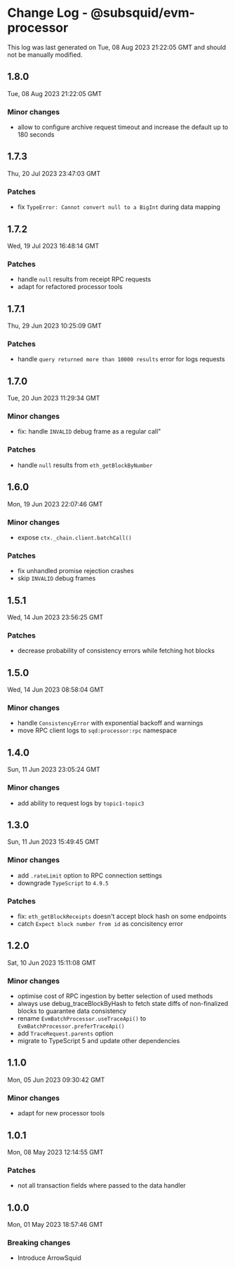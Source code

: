 # Change Log - @subsquid/evm-processor

This log was last generated on Tue, 08 Aug 2023 21:22:05 GMT and should not be manually modified.

## 1.8.0
Tue, 08 Aug 2023 21:22:05 GMT

### Minor changes

- allow to configure archive request timeout and increase the default up to 180 seconds

## 1.7.3
Thu, 20 Jul 2023 23:47:03 GMT

### Patches

- fix `TypeError: Cannot convert null to a BigInt` during data mapping

## 1.7.2
Wed, 19 Jul 2023 16:48:14 GMT

### Patches

- handle `null` results from receipt RPC requests
- adapt for refactored processor tools

## 1.7.1
Thu, 29 Jun 2023 10:25:09 GMT

### Patches

- handle `query returned more than 10000 results` error for logs requests

## 1.7.0
Tue, 20 Jun 2023 11:29:34 GMT

### Minor changes

- fix: handle `INVALID` debug frame as a regular call"

### Patches

- handle `null` results from `eth_getBlockByNumber`

## 1.6.0
Mon, 19 Jun 2023 22:07:46 GMT

### Minor changes

- expose `ctx._chain.client.batchCall()`

### Patches

- fix unhandled promise rejection crashes
- skip `INVALID` debug frames

## 1.5.1
Wed, 14 Jun 2023 23:56:25 GMT

### Patches

- decrease probability of consistency errors while fetching hot blocks

## 1.5.0
Wed, 14 Jun 2023 08:58:04 GMT

### Minor changes

- handle `ConsistencyError` with exponential backoff and warnings
- move RPC client logs to `sqd:processor:rpc` namespace

## 1.4.0
Sun, 11 Jun 2023 23:05:24 GMT

### Minor changes

- add ability to request logs by `topic1-topic3`

## 1.3.0
Sun, 11 Jun 2023 15:49:45 GMT

### Minor changes

- add `.rateLimit` option to RPC connection settings
- downgrade `TypeScript` to `4.9.5`

### Patches

- fix: `eth_getBlockReceipts` doesn't accept block hash on some endpoints
- catch `Expect block number from id` as concisitency error

## 1.2.0
Sat, 10 Jun 2023 15:11:08 GMT

### Minor changes

- optimise cost of RPC ingestion by better selection of used methods
- always use debug_traceBlockByHash to fetch state diffs of non-finalized blocks to guarantee data consistency
- rename `EvmBatchProcessor.useTraceApi()` to `EvmBatchProcessor.preferTraceApi()`
- add `TraceRequest.parents` option
- migrate to TypeScript 5 and update other dependencies

## 1.1.0
Mon, 05 Jun 2023 09:30:42 GMT

### Minor changes

- adapt for new processor tools

## 1.0.1
Mon, 08 May 2023 12:14:55 GMT

### Patches

- not all transaction fields where passed to the data handler

## 1.0.0
Mon, 01 May 2023 18:57:46 GMT

### Breaking changes

- Introduce ArrowSquid

